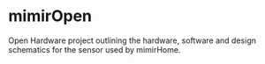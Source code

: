 # mimirOpen
Open Hardware project outlining the hardware, software and design schematics for the sensor used by mimirHome.
